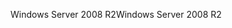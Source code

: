 <span data-ttu-id="02dbb-101">Windows Server 2008 R2</span><span class="sxs-lookup"><span data-stu-id="02dbb-101">Windows Server 2008 R2</span></span>